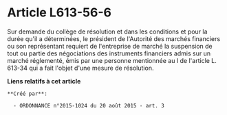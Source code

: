 # Article L613-56-6

Sur demande du collège de résolution et dans les conditions et pour la durée qu'il a déterminées, le président de l'Autorité
des marchés financiers ou son représentant requiert de l'entreprise de marché la suspension de tout ou partie des
négociations des instruments financiers admis sur un marché réglementé, émis par une personne mentionnée au I de l'article L.
613-34 qui a fait l'objet d'une mesure de résolution.

**Liens relatifs à cet article**

	**Créé par**:

	  - ORDONNANCE n°2015-1024 du 20 août 2015 - art. 3
